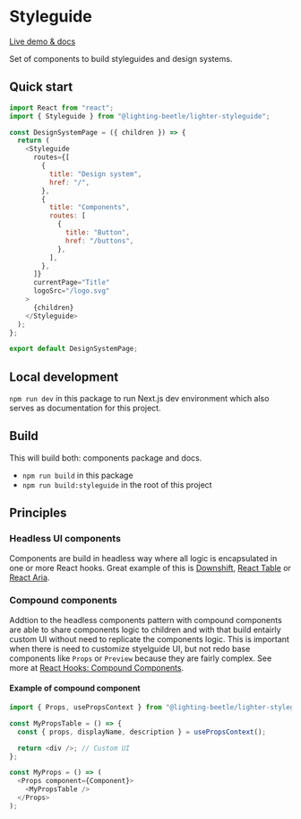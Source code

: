 # Styleguide

[Live demo & docs](https://next-lighter-styelguide.lbx.sk)

Set of components to build styleguides and design systems.

## Quick start

```js
import React from "react";
import { Styleguide } from "@lighting-beetle/lighter-styleguide";

const DesignSystemPage = ({ children }) => {
  return (
    <Styleguide
      routes={[
        {
          title: "Design system",
          href: "/",
        },
        {
          title: "Components",
          routes: [
            {
              title: "Button",
              href: "/buttons",
            },
          ],
        },
      ]}
      currentPage="Title"
      logoSrc="/logo.svg"
    >
      {children}
    </Styleguide>
  );
};

export default DesignSystemPage;
```

## Local development

`npm run dev` in this package to run Next.js dev environment which also serves as documentation for this project.

## Build

This will build both: components package and docs.

- `npm run build` in this package
- `npm run build:styleguide` in the root of this project

## Principles

### Headless UI components

Components are build in headless way where all logic is encapsulated in one or more React hooks. Great example of this is [Downshift](https://github.com/paypal/downshift), [React Table](https://github.com/tannerlinsley/react-table) or [React Aria](https://react-spectrum.adobe.com/react-aria/).

### Compound components

Addtion to the headless components pattern with compound components are able to share components logic to children and with that build entairly custom UI without need to replicate the components logic. This is important when there is need to customize styelguide UI, but not redo base components like `Props` or `Preview` because they are fairly complex. See more at [React Hooks: Compound Components](https://kentcdodds.com/blog/compound-components-with-react-hooks).

#### Example of compound component

```js
import { Props, usePropsContext } from "@lighting-beetle/lighter-styleguide";

const MyPropsTable = () => {
  const { props, displayName, description } = usePropsContext();

  return <div />; // Custom UI
};

const MyProps = () => (
  <Props component={Component}>
    <MyPropsTable />
  </Props>
);
```
